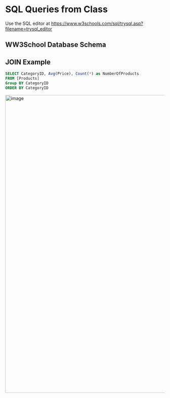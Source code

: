 # SQL Queries from Class

Use the SQL editor at https://www.w3schools.com/sql/trysql.asp?filename=trysql_editor

## WW3School Database Schema




## JOIN Example
``` sql
SELECT CategoryID, Avg(Price), Count(*) as NumberOfProducts
FROM [Products]
Group BY CategoryID
ORDER BY CategoryID
```
<img width="939" alt="image" src="https://user-images.githubusercontent.com/3587423/233473064-b6c8b7b4-e8c7-45ef-b85d-281ecd0c05d2.png">
